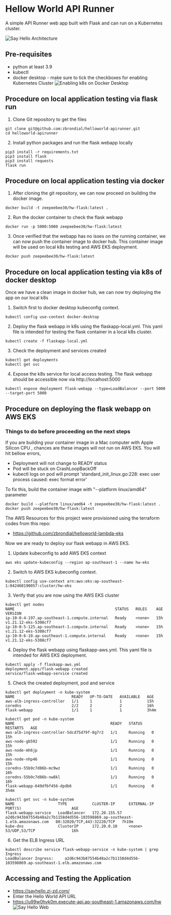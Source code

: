 # Hellow World API Runner

A simple API Runner web app built with Flask and can run on a Kubernetes cluster.

![Say Hello Architecture](/assets/sayhello_app_arch.drawio.png)

## Pre-requisites

- python at least 3.9
- kubectl
- docker desktop - make sure to tick the checkboxes for enabling Kubernetes Cluster
  ![Enabling k8s on Docker Desktop](/assets/docker-desktop.png)

## Procedure on local application testing via flask run

1. Clone Git repository to get the files

```
git clone git@github.com:zbrondial/helloworld-apirunner.git
cd helloworld-apirunner
```

2. Install python packages and run the flask webapp locally

```
pip3 install -r requirements.txt
pip3 install flask
pip3 install requests
flask run
```

## Procedure on local application testing via docker

1. After cloning the git repository, we can now proceed on building the docker image.

```
docker build -t zeepeebee30/hw-flask:latest .
```

2. Run the docker container to check the flask webapp

```
docker run -p 5000:5000 zeepeebee30/hw-flask:latest
```

3. Once verified that the webapp has no isses on the running container, we can now push the container image to docker hub. This container image will be used on local k8s testing and AWS EKS deployment.

```
docker push zeepeebee30/hw-flask:latest
```

## Procedure on local application testing via k8s of docker desktop

Once we have a clean image in docker hub, we can now try deploying the app on our local k8s

1. Switch first to docker desktop kubeconfig context.

```
kubectl config use-context docker-desktop
```

2. Deploy the flask webapp in k8s using the flaskapp-local.yml. This yaml file is intended for testing the flask container in a local k8s cluster.

```
kubectl create -f flaskapp-local.yml
```

3. Check the deployment and services created

```
kubectl get deployments
kubectl get svc
```

4. Expose the k8s service for local access testing. The flask webapp should be accessible now via http://localhost:5000

```
kubectl expose deployment flask-webapp --type=LoadBalancer --port 5000 --target-port 5000
```

## Procedure on deploying the flask webapp on AWS EKS

### Things to do before proceeding on the next steps

If you are building your container image in a Mac computer with Apple Silicon CPU , chances are these images will not run on AWS EKS. You will hit bellow errors,

- Deployment will not change to READY status
- Pod will be stuck on CrashLoopBackOff
- kubectl logs on pod will prompt 'standard_init_linux.go:228: exec user process caused: exec format error'

To fix this, build the container image with "--platform linux/amd64" parameter

```
docker build --platform linux/amd64 -t zeepeebee30/hw-flask:latest .
docker push zeepeebee30/hw-flask:latest
```

The AWS Resources for this project were provisioned using the terraform codes from this repo:

- https://github.com/zbrondial/helloworld-lambda-eks

Now we are ready to deploy our flask webapp in AWS EKS.

1. Update kubeconfig to add AWS EKS context

```
aws eks update-kubeconfig --region ap-southeast-1 --name hw-eks
```

2. Switch to AWS EKS kubeconfig context.

```
kubectl config use-context arn:aws:eks:ap-southeast-1:042468190057:cluster/hw-eks
```

3. Verify that you are now using the AWS EKS cluster

```
kubectl get nodes
NAME                                            STATUS   ROLES    AGE   VERSION
ip-10-0-4-197.ap-southeast-1.compute.internal   Ready    <none>   15h   v1.21.12-eks-5308cf7
ip-10-0-5-125.ap-southeast-1.compute.internal   Ready    <none>   15h   v1.21.12-eks-5308cf7
ip-10-0-6-10.ap-southeast-1.compute.internal    Ready    <none>   15h   v1.21.12-eks-5308cf7
```

4. Deploy the flask webapp using flaskapp-aws.yml. This yaml file is intended for AWS EKS deployment.

```
kubectl apply -f flaskapp-aws.yml
deployment.apps/flask-webapp created
service/flask-webapp-service created
```

5. Check the created deployment, pod and service

```
kubectl get deployment -n kube-system
NAME                         READY   UP-TO-DATE   AVAILABLE   AGE
aws-alb-ingress-controller   1/1     1            1           15h
coredns                      2/2     2            2           16h
flask-webapp                 1/1     1            1           3h4m
```

```
kubectl get pod -n kube-system
NAME                                          READY   STATUS    RESTARTS   AGE
aws-alb-ingress-controller-5dcd75d79f-8g7r2   1/1     Running   0          15h
aws-node-gb592                                1/1     Running   0          15h
aws-node-mh6jp                                1/1     Running   0          15h
aws-node-nhp46                                1/1     Running   0          15h
coredns-55b9c7d86b-mc9wz                      1/1     Running   0          16h
coredns-55b9c7d86b-nw8kl                      1/1     Running   0          16h
flask-webapp-649dfbf456-dpdb6                 1/1     Running   0          3h4m
```

```
kubectl get svc -n kube-system
NAME                   TYPE           CLUSTER-IP      EXTERNAL-IP                                                                   PORT(S)                      AGE
flask-webapp-service   LoadBalancer   172.20.155.57   a2d6c943b87554b48a2c7b1158d4d556-103598869.ap-southeast-1.elb.amazonaws.com   80:32020/TCP,443:32220/TCP   7h19m
kube-dns               ClusterIP      172.20.0.10     <none>                                                                        53/UDP,53/TCP                16h
```

6. Get the ELB Ingress URL

```
kubectl describe service flask-webapp-service -n kube-system | grep Ingress
LoadBalancer Ingress:     a2d6c943b87554b48a2c7b1158d4d556-103598869.ap-southeast-1.elb.amazonaws.com
```

## Accessing and Testing the Application

- https://sayhello.zi-zd.com/
- Enter the Hello World API URL
- https://u99w0hvk0m.execute-api.ap-southeast-1.amazonaws.com/hw
  ![Say Hello Web](/assets/sayhello_app_web.png)
